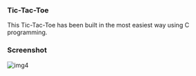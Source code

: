 ### Tic-Tac-Toe

This Tic-Tac-Toe has been built in the most easiest way using C programming.

### Screenshot

![img4](https://user-images.githubusercontent.com/86877846/135269982-b6e79633-d749-4a37-9d5d-e68396592877.png)
